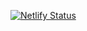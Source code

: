 [![Netlify Status](https://api.netlify.com/api/v1/badges/c1fcf3cc-c227-463b-874b-8d37896b2771/deploy-status)](https://app.netlify.com/sites/shiny-gnome-ea1c1f/deploys)